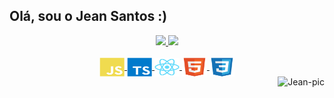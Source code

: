 ## Olá, sou o Jean Santos :)

<div align="center">
  <a href="https://github.com/Jesantox">
  <img height="180em" src="https://github-readme-stats.vercel.app/api?username=Jesantox&show_icons=true&theme=dark&include_all_commits=true&count_private=true"/>
  <img height="180em" src="https://github-readme-stats.vercel.app/api/top-langs/?username=Jesantox&layout=compact&langs_count=7&theme=dark"/>
</div>
  
<div align="center"><br>
  <img align="center" alt="Jean-Js" height="30" width="40" src="https://raw.githubusercontent.com/devicons/devicon/master/icons/javascript/javascript-plain.svg">
  <img align="center" alt="Jean-Ts" height="30" width="40" src="https://raw.githubusercontent.com/devicons/devicon/master/icons/typescript/typescript-plain.svg">
  <img align="center" alt="Jean-React" height="30" width="40" src="https://raw.githubusercontent.com/devicons/devicon/master/icons/react/react-original.svg">
  <img align="center" alt="Jean-HTML" height="30" width="40" src="https://raw.githubusercontent.com/devicons/devicon/master/icons/html5/html5-original.svg">
  <img align="center" alt="Jean-CSS" height="30" width="40" src="https://raw.githubusercontent.com/devicons/devicon/master/icons/css3/css3-original.svg">
</div> 
    <img align="right" alt="Jean-pic" height="150" src="https://i.pinimg.com/564x/9a/63/da/9a63da2bf5d39e45497a0df7b671c1d0.jpg?width=676&height=676">
 
  
  
  
